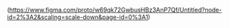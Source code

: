 (https://www.figma.com/proto/w69qk72GwbusHBz3AnP7Qf/Untitled?node-id=2%3A2&scaling=scale-down&page-id=0%3A1)
